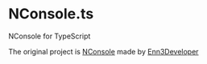 # NConsole.ts
NConsole for TypeScript

The original project is [NConsole](https://github.com/Enn3Developer/NConsole) made by [Enn3Developer](https://github.com/Enn3Developer)
